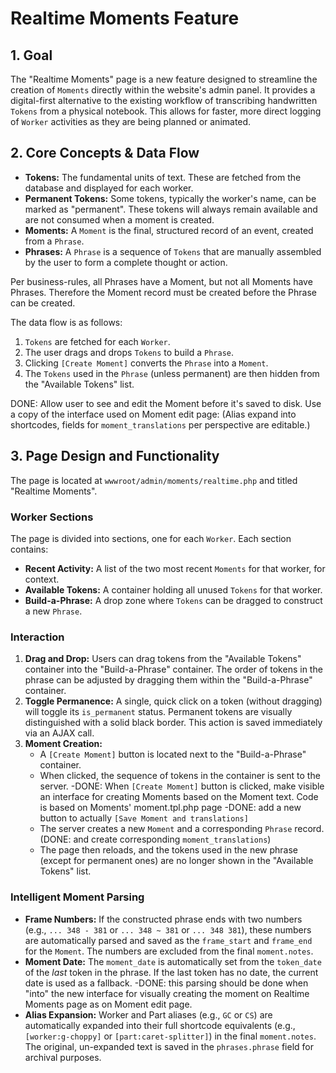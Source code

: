 # Realtime Moments Feature

## 1. Goal

The "Realtime Moments" page is a new feature designed to streamline the creation of `Moments` directly within the website's admin panel. It provides a digital-first alternative to the existing workflow of transcribing handwritten `Tokens` from a physical notebook. This allows for faster, more direct logging of `Worker` activities as they are being planned or animated.

## 2. Core Concepts & Data Flow

- **Tokens:** The fundamental units of text. These are fetched from the database and displayed for each worker.
- **Permanent Tokens:** Some tokens, typically the worker's name, can be marked as "permanent". These tokens will always remain available and are not consumed when a moment is created.
- **Moments:** A `Moment` is the final, structured record of an event, created from a `Phrase`.
- **Phrases:** A `Phrase` is a sequence of `Tokens` that are manually assembled by the user to form a complete thought or action.

Per business-rules, all Phrases have a Moment, but not all Moments have Phrases.  Therefore the Moment record must be created before the Phrase can be created.

The data flow is as follows:
1.  `Tokens` are fetched for each `Worker`.
2.  The user drags and drops `Tokens` to build a `Phrase`.
3.  Clicking `[Create Moment]` converts the `Phrase` into a `Moment`.
4.  The `Tokens` used in the `Phrase` (unless permanent) are then hidden from the "Available Tokens" list.

DONE:  Allow user to see and edit the Moment before it's saved to disk.  Use a copy of the interface used on Moment edit page: (Alias expand into shortcodes, fields for `moment_translations` per perspective are editable.)

## 3. Page Design and Functionality

The page is located at `wwwroot/admin/moments/realtime.php` and titled "Realtime Moments".

### Worker Sections
The page is divided into sections, one for each `Worker`. Each section contains:
- **Recent Activity:** A list of the two most recent `Moments` for that worker, for context.
- **Available Tokens:** A container holding all unused `Tokens` for that worker.
- **Build-a-Phrase:** A drop zone where `Tokens` can be dragged to construct a new `Phrase`.

### Interaction
1.  **Drag and Drop:** Users can drag tokens from the "Available Tokens" container into the "Build-a-Phrase" container. The order of tokens in the phrase can be adjusted by dragging them within the "Build-a-Phrase" container.
2.  **Toggle Permanence:** A single, quick click on a token (without dragging) will toggle its `is_permanent` status. Permanent tokens are visually distinguished with a solid black border. This action is saved immediately via an AJAX call.
3.  **Moment Creation:**
    -   A `[Create Moment]` button is located next to the "Build-a-Phrase" container.
    -   When clicked, the sequence of tokens in the container is sent to the server.
    -DONE: When `[Create Moment]` button is clicked, make visible an interface for creating Moments based on the Moment text.  Code is based on Moments' moment.tpl.php page
    -DONE: add a new button to actually `[Save Moment and translations]`
    -   The server creates a new `Moment` and a corresponding `Phrase` record. (DONE: and create corresponding `moment_translations`)
    -   The page then reloads, and the tokens used in the new phrase (except for permanent ones) are no longer shown in the "Available Tokens" list.

### Intelligent Moment Parsing
- **Frame Numbers:** If the constructed phrase ends with two numbers (e.g., `... 348 - 381` or `... 348 ~ 381` or `... 348 381`), these numbers are automatically parsed and saved as the `frame_start` and `frame_end` for the `Moment`. The numbers are excluded from the final `moment.notes`.
- **Moment Date:** The `moment_date` is automatically set from the `token_date` of the *last* token in the phrase. If the last token has no date, the current date is used as a fallback.
-DONE: this parsing should be done when "into" the new interface for visually creating the moment on Realtime Moments page as on Moment edit page.
- **Alias Expansion:** Worker and Part aliases (e.g., `GC` or `CS`) are automatically expanded into their full shortcode equivalents (e.g., `[worker:g-choppy]` or `[part:caret-splitter]`) in the final `moment.notes`. The original, un-expanded text is saved in the `phrases.phrase` field for archival purposes.
